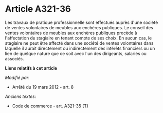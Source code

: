 # Article A321-36

Les travaux de pratique professionnelle sont effectués auprès d'une société de ventes volontaires de meubles aux enchères
publiques. Le conseil des ventes volontaires de meubles aux enchères publiques procède à l'affectation du stagiaire en tenant
compte de ses choix. En aucun cas, le stagiaire ne peut être affecté dans une société de ventes volontaires dans laquelle il
aurait directement ou indirectement des intérêts financiers ou un lien de quelque nature que ce soit avec l'un des
dirigeants, salariés ou associés.

**Liens relatifs à cet article**

_Modifié par_:

  - Arrêté du 19 mars 2012 - art. 8

_Anciens textes_:

  - Code de commerce - art. A321-35 (T)
